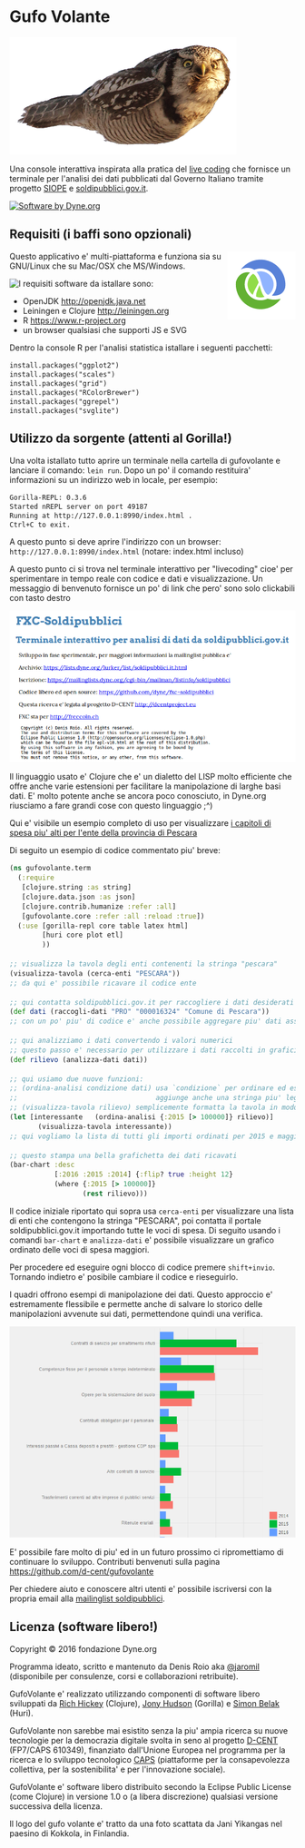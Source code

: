 # Gufo Volante

![Il logo di questo software e' un gufo volante](doc/gufo-volante-kokkola.png)

Una console interattiva inspirata alla pratica del [live coding](https://en.wikipedia.org/wiki/Live_coding) che fornisce un terminale per l'analisi dei dati pubblicati dal Governo Italiano tramite progetto [SIOPE](https://www.siope.it) e [soldipubblici.gov.it](http://soldipubblici.gov.it).

[![Software by Dyne.org](https://www.dyne.org/wp-content/uploads/2015/12/software_by_dyne.png)](http://www.dyne.org)

## Requisiti (i baffi sono opzionali)

<img align="right" src="doc/Clojure-Logo.png">

Questo applicativo e' multi-piattaforma e funziona sia su GNU/Linux che su Mac/OSX che MS/Windows.

<img align="left" src="http://leiningen.org/img/leiningen.jpg">

I requisiti software da istallare sono:

 - OpenJDK http://openjdk.java.net
 - Leiningen e Clojure http://leiningen.org
 - R https://www.r-project.org
 - un browser qualsiasi che supporti JS e SVG
 
Dentro la console R per l'analisi statistica istallare i seguenti pacchetti:

```
install.packages("ggplot2")
install.packages("scales")
install.packages("grid")
install.packages("RColorBrewer")
install.packages("ggrepel")
install.packages("svglite")
```

## Utilizzo da sorgente (attenti al Gorilla!)

Una volta istallato tutto aprire un terminale nella cartella di
gufovolante e lanciare il comando: `lein run`. Dopo un po'
il comando restituira' informazioni su un indirizzo web in
locale, per esempio:

```
Gorilla-REPL: 0.3.6
Started nREPL server on port 49187
Running at http://127.0.0.1:8990/index.html .
Ctrl+C to exit.
```

A questo punto si deve aprire l'indirizzo con un browser:
`http://127.0.0.1:8990/index.html` (notare: index.html incluso)

A questo punto ci si trova nel terminale interattivo per "livecoding"
cioe' per sperimentare in tempo reale con codice e dati e
visualizzazione. Un messaggio di benvenuto fornisce un po' di link che
pero' sono solo clickabili con tasto destro

![](doc/fxc-welcome.png)

Il linguaggio usato e' Clojure che e' un dialetto del
LISP molto efficiente che offre anche varie estensioni per facilitare
la manipolazione di larghe basi dati. E' molto potente anche se ancora
poco conosciuto, in Dyne.org riusciamo a fare grandi cose con questo
linguaggio ;^)

Qui e' visibile un esempio completo di uso per visualizzare [i capitoli di spesa piu' alti per l'ente della provincia di Pescara](http://viewer.gorilla-repl.org/view.html?source=github&user=d-cent&repo=gufovolante&path=ws/soldipubblici.clj)

Di seguito un esempio di codice commentato piu' breve:

```clojure
(ns gufovolante.term
  (:require
   [clojure.string :as string]
   [clojure.data.json :as json]
   [clojure.contrib.humanize :refer :all]
   [gufovolante.core :refer :all :reload :true])
  (:use [gorilla-repl core table latex html]
        [huri core plot etl]
        ))

;; visualizza la tavola degli enti contenenti la stringa "pescara"
(visualizza-tavola (cerca-enti "PESCARA"))
;; da qui e' possibile ricavare il codice ente

;; qui contatta soldipubblici.gov.it per raccogliere i dati desiderati
(def dati (raccogli-dati "PRO" "000016324" "Comune di Pescara"))
;; con un po' piu' di codice e' anche possibile aggregare piu' dati assieme

;; qui analizziamo i dati convertendo i valori numerici
;; questo passo e' necessario per utilizzare i dati raccolti in grafici e quant'altro
(def rilievo (analizza-dati dati))

;; qui usiamo due nuove funzioni:
;; (ordina-analisi condizione dati) usa `condizione` per ordinare ed escludere in base ad un campo
;;                                  aggiunge anche una stringa piu' leggibile agli importi
;; (visualizza-tavola rilievo) semplicemente formatta la tavola in modo da renderla piu' leggibile
(let [interessante   (ordina-analisi {:2015 [> 100000]} rilievo)]
       (visualizza-tavola interessante))
;; qui vogliamo la lista di tutti gli importi ordinati per 2015 e maggiori di 100k

;; questo stampa una bella grafichetta dei dati ricavati
(bar-chart :desc
           [:2016 :2015 :2014] {:flip? true :height 12}
           (where {:2015 [> 100000]}
                  (rest rilievo)))
```

Il codice iniziale riportato qui sopra usa `cerca-enti` per visualizzare una lista di enti che contengono la stringa "PESCARA", poi contatta il
portale soldipubblici.gov.it importando tutte le voci di spesa.
Di seguito usando i comandi `bar-chart` e `analizza-dati` e' possibile visualizzare un grafico ordinato delle voci di spesa maggiori.

Per procedere ed eseguire ogni blocco di codice premere
`shift+invio`. Tornando indietro e' posibile cambiare il codice e
rieseguirlo.

I quadri offrono esempi di manipolazione dei dati. Questo approccio e' estremamente flessibile e permette anche di salvare lo storico delle manipolazioni avvenute sui dati, permettendone quindi una verifica.

![](doc/fxc-grafico.png)

E' possibile fare molto di piu' ed in un futuro prossimo ci
ripromettiamo di continuare lo sviluppo. Contributi benvenuti
sulla pagina https://github.com/d-cent/gufovolante

Per chiedere aiuto e conoscere altri utenti e' possibile iscriversi con la propria email alla [mailinglist soldipubblici](https://mailinglists.dyne.org/cgi-bin/mailman/listinfo/soldipubblici).

## Licenza (software libero!)

Copyright © 2016 fondazione Dyne.org

Programma ideato, scritto e mantenuto da Denis Roio aka [@jaromil](https://twitter.com/jaromil) (disponibile per consulenze, corsi e collaborazioni retribuite).

GufoVolante e' realizzato utilizzando componenti di software libero sviluppati da [Rich Hickey](https://twitter.com/richhickey) (Clojure), [Jony Hudson](http://j-star.org) (Gorilla) e [Simon Belak](https://twitter.com/sbelak) (Huri).

GufoVolante non sarebbe mai esistito senza la piu' ampia ricerca su nuove tecnologie per la democrazia digitale svolta in seno al progetto [D-CENT](http://dcentproject.eu) (FP7/CAPS 610349), finanziato dall'Unione Europea nel programma per la ricerca e lo sviluppo tecnologico [CAPS](https://ec.europa.eu/programmes/horizon2020/en/h2020-section/collective-awareness-platforms-sustainability-and-social-innovation-caps) (piattaforme per la consapevolezza collettiva, per la sostenibilita' e per l'innovazione sociale).

GufoVolante e' software libero distribuito secondo la Eclipse Public License (come Clojure) in versione 1.0 o (a libera discrezione) qualsiasi versione successiva della licenza.

Il logo del gufo volante e' tratto da una foto scattata da Jani Yikangas nel paesino di Kokkola, in Finlandia.

